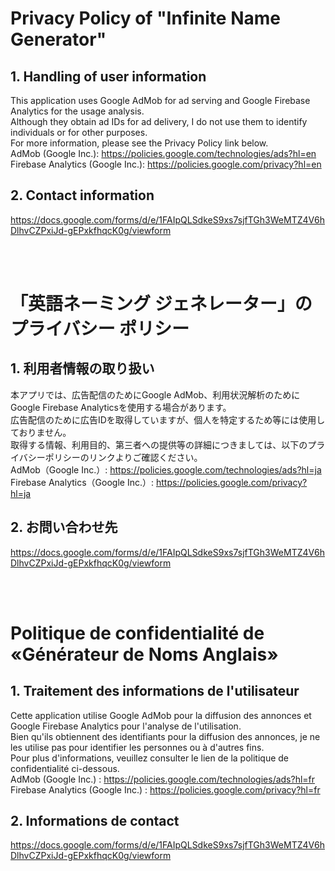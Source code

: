 # Privacy Policy of "Infinite Name Generator"

## 1. Handling of user information
This application uses Google AdMob for ad serving and Google Firebase Analytics for the usage analysis.<br>
Although they obtain ad IDs for ad delivery, I do not use them to identify individuals or for other purposes.<br>
For more information, please see the Privacy Policy link below.<Br>
AdMob (Google Inc.): https://policies.google.com/technologies/ads?hl=en <br>
Firebase Analytics (Google Inc.): https://policies.google.com/privacy?hl=en <br>

## 2. Contact information
https://docs.google.com/forms/d/e/1FAIpQLSdkeS9xs7sjfTGh3WeMTZ4V6hDlhvCZPxiJd-gEPxkfhqcK0g/viewform

<br>
<br>

# 「英語ネーミング ジェネレーター」のプライバシー ポリシー

## 1. 利用者情報の取り扱い
本アプリでは、広告配信のためにGoogle AdMob、利用状況解析のためにGoogle Firebase Analyticsを使用する場合があります。<br>
広告配信のために広告IDを取得していますが、個人を特定するため等には使用しておりません。<br>
取得する情報、利用目的、第三者への提供等の詳細につきましては、以下のプライバシーポリシーのリンクよりご確認ください。<br>
AdMob（Google Inc.）: https://policies.google.com/technologies/ads?hl=ja <br>
Firebase Analytics（Google Inc.）: https://policies.google.com/privacy?hl=ja <br>

## 2. お問い合わせ先
https://docs.google.com/forms/d/e/1FAIpQLSdkeS9xs7sjfTGh3WeMTZ4V6hDlhvCZPxiJd-gEPxkfhqcK0g/viewform

<br>
<br>

# Politique de confidentialité de «Générateur de Noms Anglais» 

## 1. Traitement des informations de l'utilisateur
Cette application utilise Google AdMob pour la diffusion des annonces et Google Firebase Analytics pour l'analyse de l'utilisation.<br>
Bien qu'ils obtiennent des identifiants pour la diffusion des annonces, je ne les utilise pas pour identifier les personnes ou à d'autres fins.<br>
Pour plus d'informations, veuillez consulter le lien de la politique de confidentialité ci-dessous.<Br>
AdMob (Google Inc.) : https://policies.google.com/technologies/ads?hl=fr <br>
Firebase Analytics (Google Inc.) : https://policies.google.com/privacy?hl=fr <br>

## 2. Informations de contact
https://docs.google.com/forms/d/e/1FAIpQLSdkeS9xs7sjfTGh3WeMTZ4V6hDlhvCZPxiJd-gEPxkfhqcK0g/viewform
